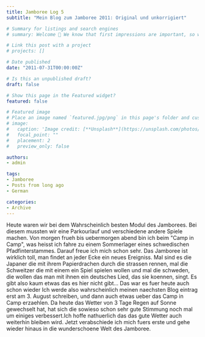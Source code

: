 ```yaml
---
title: Jamboree Log 5
subtitle: "Mein Blog zum Jamboree 2011: Original und unkorrigiert"

# Summary for listings and search engines
# summary: Welcome 👋 We know that first impressions are important, so we've populated your new site with some initial content to help you get familiar with everything in no time.

# Link this post with a project
# projects: []

# Date published
date: "2011-07-31T00:00:00Z"

# Is this an unpublished draft?
draft: false

# Show this page in the Featured widget?
featured: false

# Featured image
# Place an image named `featured.jpg/png` in this page's folder and customize its options here.
# image:
#   caption: 'Image credit: [**Unsplash**](https://unsplash.com/photos/CpkOjOcXdUY)'
#   focal_point: ""
#   placement: 2
#   preview_only: false

authors:
- admin

tags:
- Jamboree
- Posts from long ago
- German

categories:
- Archive
---
```


Heute waren wir bei dem Wahrscheinlich besten Modul des Jamborees.
Bei diesem mussten wir eine Parkourlauf und verschiedene andere Spiele machen.
Von morgen frueh bis uebermorgen abend bin ich beim "Camp in Camp", was heisst ich fahre zu einem Sommerlager eines schwedischen Pfadfinterstammes. Darauf freue ich mich schon sehr. Das Jamboree ist wirklich toll, man findet an jeder Ecke ein neues Ereigniss. Mal sind es die Japaner die mit ihrem Papierdrachen durch die strassen rennen, mal die Schweitzer die mit einem ein Spiel spielen wollen und mal die schweden, die wollen das man mit ihnen ein deutsches Lied, das sie koennen, singt. Es gibt also kaum etwas das es hier nicht gibt...
Das war es fuer heute auch schon wieder Ich werde also wahrscheinlich meinen naechsten Blog eintrag erst am 3. August schreiben, und dann auch etwas ueber das Camp in Camp erzaehlen. Da heute das Wetter von 3 Tage Regen auf Sonne gewechselt hat, hat sich die sowieso schon sehr gute Stimmung noch mal um einiges verbessert.Ich hoffe nathuerlich das das gute Wetter auch weiterhin bleiben wird.
Jetzt verabschiede ich mich fuers erste und gehe wieder hinaus in die wunderschoene Welt des Jamboree.